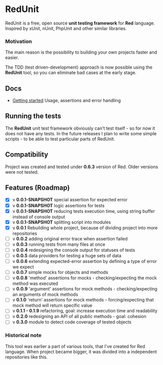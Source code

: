 # RedUnit

RedUnit is a free, open source **unit testing framework** for **Red** language. 
Inspired by xUnit, nUnit, PhpUnit and other similar libraries.

### Motivation

The main reason is the possibility to building your own projects faster and easier.

The TDD (test driven-development) approach is now possible using the **RedUnit** tool, so you can eliminate bad cases at the early stage. 

## Docs 

* [Getting started](docs/getting-started.md) Usage, assertions and error handling

## Running the tests

The **RedUnit** unit test framework obviously can't test itself - so for now it does not have any tests. In the future releases I plan to write some simple scripts - to be able to test particular parts of RedUnit.

## Compatibility

Project was created and tested under **0.6.3** version of Red. Older versions were not tested.

## Features (Roadmap)
- [x] v **0.0.1-SNAPSHOT** special assertion for expected error
- [x] v **0.0.1-SNAPSHOT** logic assertions for tests
- [x] v **0.0.1-SNAPSHOT** reducing tests execution time, using string buffer instead of console output
- [x] v **0.0.1-SNAPSHOT** splitting script into modules
- [x] v **0.0.1** Rebuilding whole project, because of dividing project into more repositories
- [ ] v **0.0.2** adding original error trace when assertion failed
- [ ] v **0.0.3** running tests from many files at once
- [ ] v **0.0.4** redesigning the console output for statuses of tests
- [ ] v **0.0.5** data providers for testing a huge sets of data
- [ ] v **0.0.6** extending expected-error assertion by defining a type of error we expect
- [ ] v **0.0.7** simple mocks for objects and methods
- [ ] v **0.0.8** 'method' assertions for mocks - checking/expecting the mock method was executed
- [ ] v **0.0.9** 'argument' assertions for mock methods - checking/expecting an arguments of mock methods
- [ ] v **0.1.0** 'return' assertions for mock methods - forcing/expecting that mock method will return specific value
- [ ] v **0.1.1 - 0.1.9** refactoring, goal: increase execution time and readability
- [ ] v **0.2.0** redesigning an API of all public methods - goal: cohesion
- [ ] v **0.3.0** module to detect code coverage of tested objects

### Historical note

This tool was earlier a part of various tools, that I've created for Red language. When project became bigger, it was divided into a independent repositories like this.